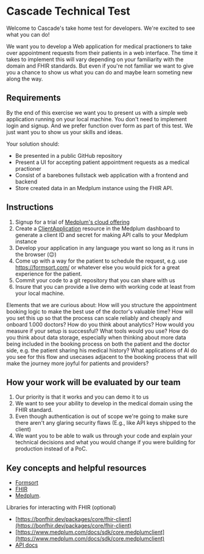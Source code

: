# Cascade Technical Test

Welcome to Cascade's take home test for developers. We're excited to see what you can do!

We want you to develop a Web application for medical practioners to take over appointment requests from their patients in a web interface. The time it takes to implement this will vary depending on your familiarity with the domain and FHIR standards. But even if you're not familiar we want to give you a chance to show us what you can do and maybe learn someting new along the way.

## Requirements

By the end of this exercise we want you to present us with a simple web application running on your local machine. You don't need to implement login and signup. And we prefer function over form as part of this test. We just want you to show us your skills and ideas.

Your solution should:

- Be presented in a public GitHub repository
- Present a UI for accepting patient appointment requests  as a medical practioner
- Consist of a barebones fullstack web application with a frontend and backend
- Store created data in an Medplum instance using the FHIR API.

## Instructions

1. Signup for a trial of [Medplum's cloud offering](https://app.medplum.com/)
2. Create a [ClientApplication](https://www.medplum.com/docs/api/fhir/medplum/clientapplication) resource in the Medplum dashboard to generate a client ID and secret for making API calls to your Medplum instance
3. Develop your application in any language you want so long as it runs in the browser (😉)
4. Come up with a way for the patient to schedule the request, e.g. use https://formsort.com/ or whatever else you would pick for a great experience for the patient.
5. Commit your code to a git repository that you can share with us
4. Insure that you can provide a live demo with working code at least from your local machine.

Elements that we are curious about: 
How will you structure the appointment booking logic to make the best use of the doctor's valuable time? 
How will you set this up so that the process can scale reliably and cheaply and onboard 1.000 doctors? 
How do you think about analytics? How would you measure if your setup is successful? What tools would you use? 
How do you think about data storage, especially when thinking about more data being included in the booking process on both the patient and the doctor side, e.g. the patient sharing his medical history? 
What applications of AI do you see for this flow and usecases adjacent to the booking process that will make the journey more joyful for patients and providers?  

## How your work will be evaluated by our team

1. Our priority is that it works and you can demo it to us
2. We want to see your ability to develop in the medical domain using the FHIR standard.
3. Even though authentication is out of scope we're going to make sure there aren't any glaring security flaws (E.g., like API keys shipped to the client)
4. We want you to be able to walk us through your code and explain your technical decisions and what you would change if you were building for production instead of a PoC.

## Key concepts and helpful resources

- [Formsort](https://formsort.com/) 
- [FHIR](https://www.medplum.com/docs/fhir-basics)
- [Medplum](https://www.medplum.com/docs).

Libraries for interacting with FHIR (optional)

- [https://bonfhir.dev/packages/core/fhir-client](https://bonfhir.dev/packages/core/fhir-client)
- [https://www.medplum.com/docs/sdk/core.medplumclient](https://www.medplum.com/docs/sdk/core.medplumclient)
- [API docs](https://www.medplum.com/docs/api)

